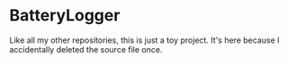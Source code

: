 # BatteryLogger
Like all my other repositories, this is just a toy project. It's here because I accidentally deleted the source file once.
